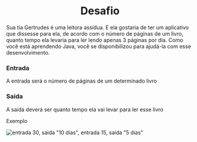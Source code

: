 # <h1 align="center"> Desafio </h1>

Sua tia Gertrudes é uma leitora assídua. E ela gostaria de ter um aplicativo que dissesse para ela, de acordo com o número de páginas de um livro, quanto tempo ela levaria para ler lendo apenas 3 páginas por dia. Como você está aprendendo Java, você se disponibilizou para ajudá-la com esse desenvolvimento.

### Entrada
A entrada será o número de páginas de um determinado livro

### Saída
A saída deverá ser quanto tempo ela vai levar para ler esse livro

Exemplo

![entrada 30, saida "10 dias", entrada 15, saida "5 dias"](../../../Arquivos%20ADS/trabalho%20VS/Capturar3.PNG)